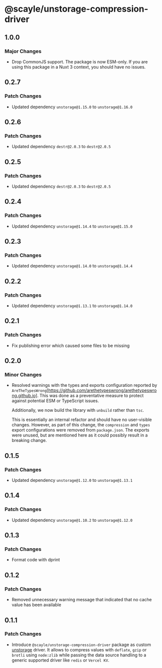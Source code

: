 # @scayle/unstorage-compression-driver

## 1.0.0

### Major Changes

- Drop CommonJS support. The package is now ESM-only. If you are using this package in a Nuxt 3 context, you should have no issues.

## 0.2.7

### Patch Changes

- Updated dependency `unstorage@1.15.0` to `unstorage@1.16.0`

## 0.2.6

### Patch Changes

- Updated dependency `destr@2.0.3` to `destr@2.0.5`

## 0.2.5

### Patch Changes

- Updated dependency `destr@2.0.3` to `destr@2.0.5`

## 0.2.4

### Patch Changes

- Updated dependency `unstorage@1.14.4` to `unstorage@1.15.0`

## 0.2.3

### Patch Changes

- Updated dependency `unstorage@1.14.0` to `unstorage@1.14.4`

## 0.2.2

### Patch Changes

- Updated dependency `unstorage@1.13.1` to `unstorage@1.14.0`

## 0.2.1

### Patch Changes

- Fix publishing error which caused some files to be missing

## 0.2.0

### Minor Changes

- Resolved warnings with the types and exports configuration reported by `AreTheTypesWrong`[https://github.com/arethetypeswrong/arethetypeswrong.github.io]. This was done as a preventative measure to protect against potential ESM or TypeScript issues.

  Additionally, we now build the library with `unbuild` rather than `tsc`.

  This is essentially an internal refactor and should have no user-visible changes. However, as part of this change, the `compression` and `types` export configurations were removed from `package.json`. The exports were unused, but are mentioned here as it could possibly result in a breaking change.

## 0.1.5

### Patch Changes

- Updated dependency `unstorage@1.12.0` to `unstorage@1.13.1`

## 0.1.4

### Patch Changes

- Updated dependency `unstorage@1.10.2` to `unstorage@1.12.0`

## 0.1.3

### Patch Changes

- Format code with dprint

## 0.1.2

### Patch Changes

- Removed unnecessary warning message that indicated that no cache value has been available

## 0.1.1

### Patch Changes

- Introduce `@scayle/unstorage-compression-driver` package as custom [unstorage](https://unstorage.unjs.io/) driver. It allows to compress values with `deflate`, `gzip` or `brotli` using `node:zlib` while passing the data source handling to a generic supported driver like `redis` or `Vercel KV`.
